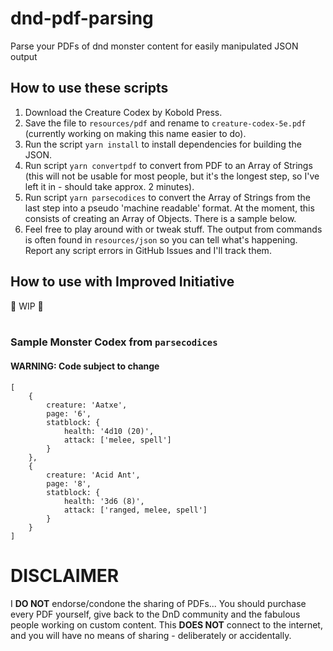 # dnd-pdf-parsing
Parse your PDFs of dnd monster content for easily manipulated JSON output

## How to use these scripts
1. Download the Creature Codex by Kobold Press.
2. Save the file to `resources/pdf` and rename to `creature-codex-5e.pdf` (currently working on making this name easier to do).
3. Run the script `yarn install` to install dependencies for building the JSON.
4. Run script `yarn convertpdf` to convert from PDF to an Array of Strings (this will not be usable for most people, but it's the longest step, so I've left it in - should take approx. 2 minutes).
5. Run script `yarn parsecodices` to convert the Array of Strings from the last step into a pseudo 'machine readable' format. At the moment, this consists of creating an Array of Objects. There is a sample below.
6. Feel free to play around with or tweak stuff. The output from commands is often found in `resources/json` so you can tell what's happening. Report any script errors in GitHub Issues and I'll track them.

## How to use with Improved Initiative
:construction: WIP :construction: <br><br>

### Sample Monster Codex from `parsecodices`
#### **WARNING: Code subject to change**
```
[
    {
        creature: 'Aatxe',
        page: '6',
        statblock: {
            health: '4d10 (20)',
            attack: ['melee, spell']
        }
    },
    {
        creature: 'Acid Ant',
        page: '8',
        statblock: {
            health: '3d6 (8)',
            attack: ['ranged, melee, spell']
        }
    }
]
```

# DISCLAIMER
I **DO NOT** endorse/condone the sharing of PDFs... You should purchase every PDF yourself, give back to the DnD community and the fabulous people working on custom content. This **DOES NOT** connect to the internet, and you will have no means of sharing - deliberately or accidentally.